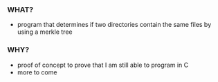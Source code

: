 ### WHAT?
- program that determines if two directories contain the same files by using a merkle tree

### WHY?
- proof of concept to prove that I am still able to program in C
- more to come